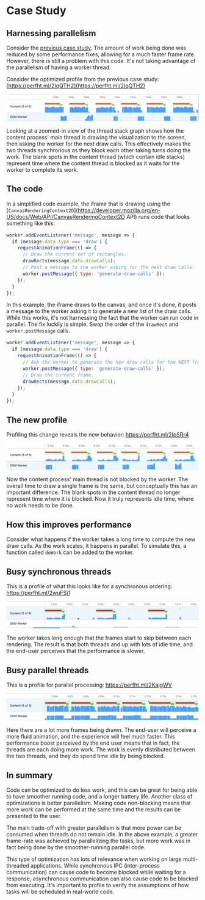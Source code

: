 # Case Study
## Harnessing parallelism

Consider the [previous case study](bunny.md). The amount of work being done was reduced by some performance fixes, allowing for a much faster frame rate. However, there is still a problem with this code. It's not taking advantage of the parallelism of having a worker thread.

Consider the optimized profile from the previous case study: [https://perfht.ml/2IqQTH2](https://perfht.ml/2IqQTH2)

![A view of the content and worker stacks. The content thread does work, and is blocked as the worker thread does work, making things effectively synchronous.](./images/bunny-analysis/threads-sync.png)

Looking at a zoomed-in view of the thread stack graph shows how the content process' main thread is drawing the visualization to the screen, then asking the worker for the next draw calls. This effectively makes the two threads synchronous as they block each other taking turns doing the work. The blank spots in the content thread (which contain idle stacks) represent time where the content thread is blocked as it waits for the worker to complete its work.

## The code

In a simplified code example, the iframe that is drawing using the [`CanvasRenderingContext2D`](https://developer.mozilla.org/en-US/docs/Web/API/CanvasRenderingContext2D API) runs code that looks something like this:

```js
worker.addEventListener('message', message => {
  if (message.data.type === 'draw') {
    requestAnimationFrame(() => {
      // Draw the current set of rectangles.
      drawRects(message.data.drawCalls);
      // Post a message to the worker asking for the next draw calls.
      worker.postMessage({ type: 'generate-draw-calls' });
    });
  }
});
```

In this example, the iframe draws to the canvas, and once it's done, it posts a message to the worker asking it to generate a new list of the draw calls. While this works, it's not harnessing the fact that the worker can run code in parallel. The fix luckily is simple. Swap the order of the `drawRect` and `worker.postMessage` calls.

```js
worker.addEventListener('message', message => {
  if (message.data.type === 'draw') {
    requestAnimationFrame(() => {
      // Ask the worker to generate the new draw calls for the NEXT frame.
      worker.postMessage({ type: 'generate-draw-calls' });
      // Draw the current frame.
      drawRects(message.data.drawCalls);
    });
  }
});
```

## The new profile

Profiling this change reveals the new behavior: https://perfht.ml/2IpSRr4

![A view of the content and worker stacks. The content thread and worker thread do work in parallel, and are not blocked by each other.](./images/bunny-analysis/threads-parallel.png)

Now the content process' main thread is not blocked by the worker. The overall time to draw a single frame is the same, but conceptually this has an important difference. The blank spots in the content thread no longer represent time where it is blocked. Now it truly represents idle time, where no work needs to be done.

## How this improves performance

Consider what happens if the worker takes a long time to compute the new draw calls. As the work scales, it happens in parallel. To simulate this, a function called `doWork` can be added to the worker.

## Busy synchronous threads

This is a profile of what this looks like for a synchronous ordering: https://perfht.ml/2wuFSj1

![A view of the content and worker stacks. The content thread and worker thread do work one after the other. There is a large gap between frames.](./images/bunny-analysis/threads-work-sync.png)

The worker takes long enough that the frames start to skip between each rendering. The result is that both threads and up with lots of idle time, and the end-user perceives that the performance is slower.

## Busy parallel threads

This is a profile for parallel processing: https://perfht.ml/2KajgWV

![A view of the content and worker stacks. The content thread and worker thread do work in parallel, and are not blocked by each other.](./images/bunny-analysis/threads-work-parallel.png)

Here there are a lot more frames being drawn. The end-user will perceive a more fluid animation, and the experience will feel much faster. This performance boost perceived by the end user means that in fact, the threads are each doing more work. The work is evenly distributed between the two threads, and they do spend time idle by being blocked.

## In summary

Code can be optimized to do less work, and this can be great for being able to have smoother running code, and a longer battery life. Another class of optimizations is better parallelism. Making code non-blocking means that more work can be performed at the same time and the results can be presented to the user.

The main trade-off with greater parallelism is that more power can be consumed when threads do not remain idle. In the above example, a greater frame-rate was achieved by parallelizing the tasks, but more work was in fact being done by the smoother-running parallel code.

This type of optimization has lots of relevance when working on large multi-threaded applications. While synchronous IPC (inter-process communication) can cause code to become blocked while waiting for a response, asynchronous communication can also cause code to be blocked from executing. It's important to profile to verify the assumptions of how tasks will be scheduled in real-world code.
